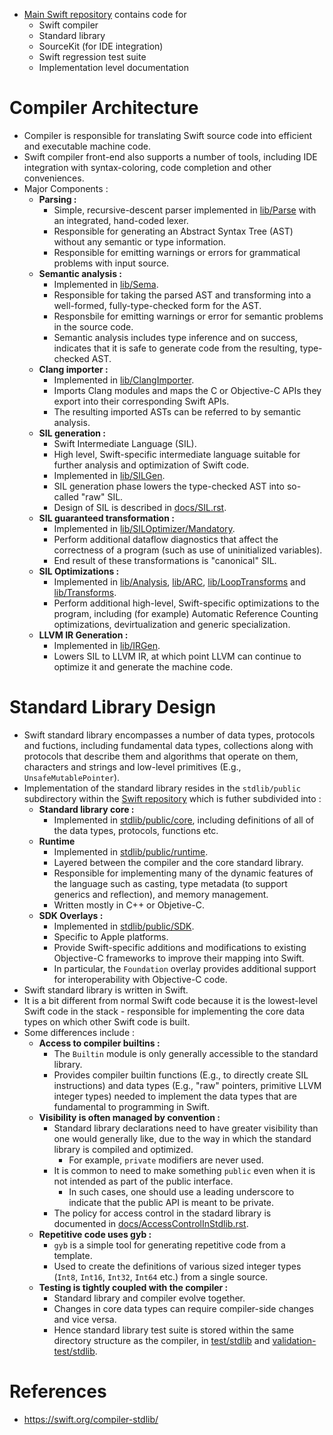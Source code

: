 * [Main Swift repository](https://github.com/apple/swift) contains code for
	* Swift compiler
	* Standard library
	* SourceKit (for IDE integration)
	* Swift regression test suite
	* Implementation level documentation
# Compiler Architecture
* Compiler is responsible for translating Swift source code into efficient and executable machine code.
* Swift compiler front-end also supports a number of tools, including IDE integration with syntax-coloring, code completion and other conveniences.
* Major Components :
	* __Parsing :__
		* Simple, recursive-descent parser implemented in [lib/Parse](https://github.com/apple/swift/tree/master/lib/Parse) with an integrated, hand-coded lexer.
		* Responsible for generating an Abstract Syntax Tree (AST) without any semantic or type information.
		* Responsible for emitting warnings or errors for grammatical problems with input source.
	* __Semantic analysis :__
		* Implemented in [lib/Sema](https://github.com/apple/swift/tree/master/lib/Sema).
		* Responsible for taking the parsed AST and transforming into a well-formed, fully-type-checked form for the AST.
		* Responsbile for emitting warnings or error for semantic problems in the source code.
		* Semantic analysis includes type inference and on success, indicates that it is safe to generate code from the resulting, type-checked AST.
	* __Clang importer :__
		* Implemented in [lib/ClangImporter](https://github.com/apple/swift/tree/master/lib/ClangImporter).
		* Imports Clang modules and maps the C or Objective-C APIs they export into their corresponding Swift APIs.
		* The resulting imported ASTs can be referred to by semantic analysis.
	* __SIL generation :__
		* Swift Intermediate Language (SIL).
		* High level, Swift-specific intermediate language suitable for further analysis and optimization of Swift code.
		* Implemented in [lib/SILGen](https://github.com/apple/swift/tree/master/lib/SILGen).
		* SIL generation phase lowers the type-checked AST into so-called "raw" SIL.
		* Design of SIL is described in [docs/SIL.rst](https://github.com/apple/swift/blob/master/docs/SIL.rst).
	* __SIL guaranteed transformation :__
		* Implemented in [lib/SILOptimizer/Mandatory](https://github.com/apple/swift/tree/master/lib/SILOptimizer/Mandatory).
		* Perform additional dataflow diagnostics that affect the correctness of a program (such as use of uninitialized variables).
		* End result of these transformations is "canonical" SIL.
	* __SIL Optimizations :__
		* Implemented in [lib/Analysis](https://github.com/apple/swift/tree/master/lib/SILOptimizer/Analysis), [lib/ARC](https://github.com/apple/swift/tree/master/lib/SILOptimizer/ARC), [lib/LoopTransforms](https://github.com/apple/swift/tree/master/lib/SILOptimizer/LoopTransforms) and [lib/Transforms](https://github.com/apple/swift/tree/master/lib/SILOptimizer/Transforms).
		* Perform additional high-level, Swift-specific optimizations to the program, including (for example) Automatic Reference Counting optimizations, devirtualization and generic specialization.
	* __LLVM IR Generation :__
		* Implemented in [lib/IRGen](https://github.com/apple/swift/tree/master/lib/IRGen).
		* Lowers SIL to LLVM IR, at which point LLVM can continue to optimize it and generate the machine code.
# Standard Library Design
* Swift standard library encompasses a number of data types, protocols and fuctions, including fundamental data types, collections along with protocols that describe them and algorithms that operate on them, characters and strings and low-level primitives (E.g., `UnsafeMutablePointer`).
* Implementation of the standard library resides in the `stdlib/public` subdirectory within the [Swift repository](https://github.com/apple/swift) which is futher subdivided into : 
	* __Standard library core :__
		* Implemented in [stdlib/public/core](https://github.com/apple/swift/tree/master/stdlib/public/core), including definitions of all of the data types, protocols, functions etc.
	* __Runtime__
		* Implemented in [stdlib/public/runtime](https://github.com/apple/swift/tree/master/stdlib/public/runtime).
		* Layered between the compiler and the core standard library.
		* Responsible for implementing many of the dynamic features of the language such as casting, type metadata (to support generics and reflection), and memory management.
		* Written mostly in C++ or Objetive-C.
	* __SDK Overlays :__
		* Implemented in [stdlib/public/SDK](https://github.com/apple/swift/tree/master/stdlib/public/SDK).
		* Specific to Apple platforms.
		* Provide Swift-specific additions and modifications to existing Objective-C frameworks to improve their mapping into Swift.
		* In particular, the `Foundation` overlay provides additional support for interoperability with Objective-C code.
* Swift standard library is written in Swift.
* It is a bit different from normal Swift code because it is the lowest-level Swift code in the stack - responsible for implementing the core data types on which other Swift code is built.
* Some differences include :
	* __Access to compiler builtins :__
		* The `Builtin` module is only generally accessible to the standard library.
		* Provides compiler builtin functions (E.g., to directly create SIL instructions) and data types (E.g., "raw" pointers, primitive LLVM integer types) needed to implement the data types that are fundamental to programming in Swift.
	* __Visibility is often managed by convention :__
		* Standard library declarations need to have greater visibility than one would generally like, due to the way in which the standard library is compiled and optimized.
			* For example, `private` modifiers are never used.
		* It is common to need to make something `public` even when it is not intended as part of the public interface.
			* In such cases, one should use a leading underscore to indicate that the public API is meant to be private.
		* The policy for access control in the stadard library is documented in [docs/AccessControlInStdlib.rst](https://github.com/apple/swift/blob/master/docs/AccessControlInStdlib.rst).
	* __Repetitive code uses gyb :__
		* `gyb` is a simple tool for generating repetitive code from a template.
		* Used to create the definitions of various sized integer types (`Int8`, `Int16`, `Int32`, `Int64` etc.) from a single source.
	* __Testing is tightly coupled with the compiler :__
		* Standard library and compiler evolve together.
		* Changes in core data types can require compiler-side changes and vice versa.
		* Hence standard library test suite is stored within the same directory structure as the compiler, in [test/stdlib](https://github.com/apple/swift/tree/master/test/stdlib) and [validation-test/stdlib](https://github.com/apple/swift/tree/master/validation-test/stdlib).
# References
* https://swift.org/compiler-stdlib/
